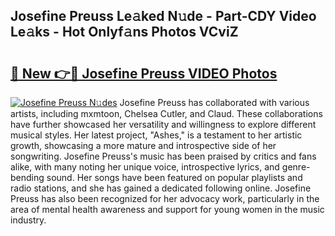## Josefine Preuss Le𝚊ked N𝚞de - Part-CDY Video Le𝚊ks - Hot Onlyf𝚊ns Photos VCviZ

# <h2><a href="http://ab44599.deff.icu/?id=Josefine+Preuss">🔗 New 👉🔴 Josefine Preuss VIDEO Photos</a></h2>

[![Josefine Preuss N𝚞des](https://i.imgur.com/rIISA9y.gif)](http://ab44599.deff.icu/?id=Josefine+Preuss)
Josefine Preuss has collaborated with various artists, including mxmtoon, Chelsea Cutler, and Claud. These collaborations have further showcased her versatility and willingness to explore different musical styles. Her latest project, "Ashes," is a testament to her artistic growth, showcasing a more mature and introspective side of her songwriting. Josefine Preuss's music has been praised by critics and fans alike, with many noting her unique voice, introspective lyrics, and genre-bending sound. Her songs have been featured on popular playlists and radio stations, and she has gained a dedicated following online. Josefine Preuss has also been recognized for her advocacy work, particularly in the area of mental health awareness and support for young women in the music industry.
